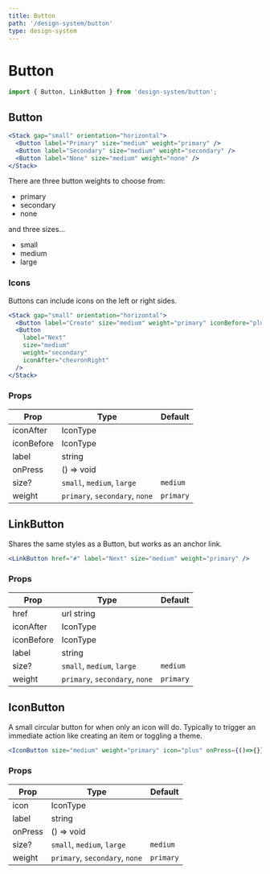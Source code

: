 ```yaml
---
title: Button
path: '/design-system/button'
type: design-system
---
```


# Button

```jsx
import { Button, LinkButton } from 'design-system/button';
```

## Button

```jsx live
<Stack gap="small" orientation="horizontal">
  <Button label="Primary" size="medium" weight="primary" />
  <Button label="Secondary" size="medium" weight="secondary" />
  <Button label="None" size="medium" weight="none" />
</Stack>
```

There are three button weights to choose from:
- primary
- secondary
- none

and three sizes...
- small
- medium
- large

### Icons
Buttons can include icons on the left or right sides.

```jsx live
<Stack gap="small" orientation="horizontal">
  <Button label="Create" size="medium" weight="primary" iconBefore="plus" />
  <Button
    label="Next"
    size="medium"
    weight="secondary"
    iconAfter="chevronRight"
  />
</Stack>
```

### Props

| Prop       | Type                           | Default   |
| ---------- | ------------------------------ | --------- |
| iconAfter  | IconType                       |           |
| iconBefore | IconType                       |           |
| label      | string                         |           |
| onPress    | () => void                     |           |
| size?      | `small`, `medium`, `large`     | `medium`  |
| weight     | `primary`, `secondary`, `none` | `primary` |

## LinkButton

Shares the same styles as a Button, but works as an anchor link.

```jsx live
<LinkButton href="#" label="Next" size="medium" weight="primary" />
```

### Props

| Prop       | Type                           | Default   |
| ---------- | ------------------------------ | --------- |
| href       | url string                     |           |
| iconAfter  | IconType                       |           |
| iconBefore | IconType                       |           |
| label      | string                         |           |
| size?      | `small`, `medium`, `large`     | `medium`  |
| weight     | `primary`, `secondary`, `none` | `primary` |


## IconButton

A small circular button for when only an icon will do. Typically to trigger
an immediate action like creating an item or toggling a theme.

```jsx live
<IconButton size="medium" weight="primary" icon="plus" onPress={()=>{}} />
```
### Props

| Prop       | Type                           | Default   |
| ---------- | ------------------------------ | --------- |
| icon       | IconType                       |           |
| label      | string                         |           |
| onPress    | () => void                     |           |
| size?      | `small`, `medium`, `large`     | `medium`  |
| weight     | `primary`, `secondary`, `none` | `primary` |
